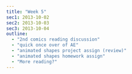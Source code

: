 ```yaml
---
title: "Week 5"
sec1: 2013-10-02
sec2: 2013-10-03
sec3: 2013-10-04
outline:
  - "2nd comics reading discussion"
  - "quick once over of AE"
  - "animated shapes project assign (review)"
  - "animated shapes homework assign"
  - "More reading?"
---
```


